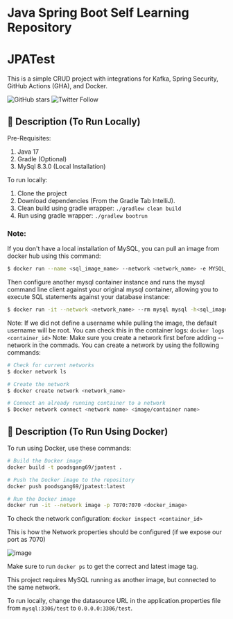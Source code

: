 <h1>
Java Spring Boot Self Learning Repository
</h1>

# JPATest
This is a simple CRUD project with integrations for Kafka, Spring Security, GitHub Actions (GHA), and Docker.

![GitHub stars](https://img.shields.io/github/stars/poodsgang69/valo2)
![Twitter Follow](https://img.shields.io/twitter/follow/ChungusDevotee?style=social)

## 📜 Description (To Run Locally)
Pre-Requisites:
1) Java 17
2) Gradle (Optional)
3) MySql 8.3.0 (Local Installation)

To run locally:
1) Clone the project
2) Download dependencies (From the Gradle Tab IntelliJ).
3) Clean build using gradle wrapper: `./gradlew clean build`
4) Run using gradle wrapper: `./gradlew bootrun`

### Note: 
If you don't have a local installation of MySQL, you can pull an image from docker hub using this command:
```bash
$ docker run --name <sql_image_name> --network <network_name> -e MYSQL_ROOT_PASSWORD=<pwd> -d mysql:8.3.0
```

Then configure another mysql container instance and runs the mysql command line client against your original mysql container, allowing you to execute SQL statements against your database instance:
```bash
$ docker run -it --network <network_name> --rm mysql mysql -h<sql_image_name> -uroot -p<pwd>
```
Note: If we did not define a username while pulling the image, the default username will be root. You can check this in the container logs: `docker logs <container_id>`
Note: Make sure you create a network first before adding --network in the commads. You can create a network by using the following commands:

```bash
# Check for current networks
$ docker network ls

# Create the network
$ docker create network <network_name>

# Connect an already running container to a network
$ Docker network connect <network name> <image/container name>
``` 

## 📜 Description (To Run Using Docker)
To run using Docker, use these commands:

```bash
# Build the Docker image
docker build -t poodsgang69/jpatest .

# Push the Docker image to the repository
docker push poodsgang69/jpatest:latest

# Run the Docker image
docker run -it --network image -p 7070:7070 <docker_image>
```
To check the network configuration: `docker inspect <container_id>`

This is how the Network properties should be configured (if we expose our port as 7070)

![image](https://github.com/poodsgang69/jpatest/assets/96367679/f800049d-ecc7-4ea0-9aa7-ab5a334ac26d)

Make sure to run `docker ps` to get the correct and latest image tag.

This project requires MySQL running as another image, but connected to the same network.

To run locally, change the datasource URL in the application.properties file from `mysql:3306/test` to `0.0.0.0:3306/test`.
